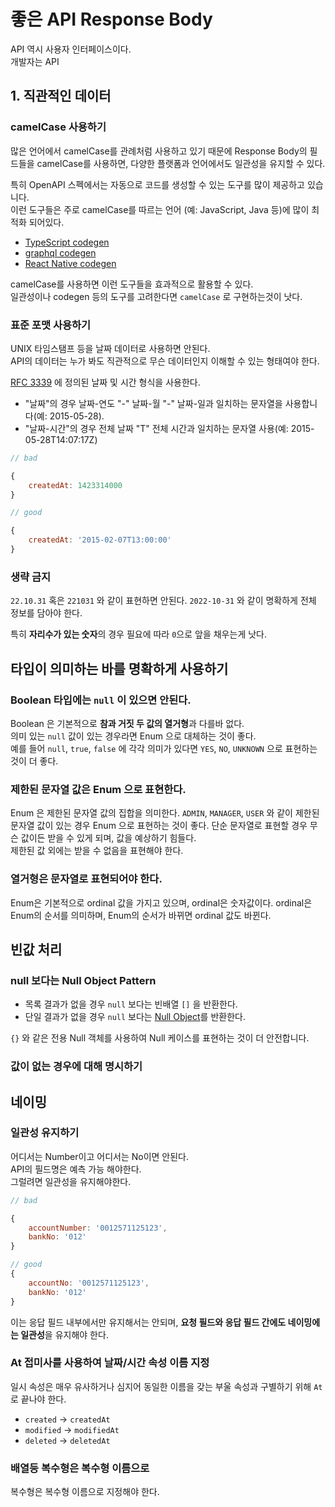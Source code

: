 # 좋은 API Response Body 


API 역시 사용자 인터페이스이다.  
개발자는 API 

## 1. 직관적인 데이터 

### camelCase 사용하기

많은 언어에서 camelCase를 관례처럼 사용하고 있기 때문에 Response Body의 필드들을 camelCase를 사용하면, 다양한 플랫폼과 언어에서도 일관성을 유지할 수 있다.  
  
특히 OpenAPI 스펙에서는 자동으로 코드를 생성할 수 있는 도구를 많이 제공하고 있습니다.  
이런 도구들은 주로 camelCase를 따르는 언어 (예: JavaScript, Java 등)에 많이 최적화 되어있다. 

- [TypeScript codegen](https://www.npmjs.com/package/openapi-typescript)
- [graphql codegen](https://the-guild.dev/graphql/codegen)
- [React Native codegen](https://reactnative.dev/docs/next/the-new-architecture/pillars-codegen)

camelCase를 사용하면 이런 도구들을 효과적으로 활용할 수 있다.  
일관성이나 codegen 등의 도구를 고려한다면 `camelCase` 로 구현하는것이 낫다.

### 표준 포맷 사용하기

UNIX 타임스탬프 등을 날짜 데이터로 사용하면 안된다.  
API의 데이터는 누가 봐도 직관적으로 무슨 데이터인지 이해할 수 있는 형태여야 한다.  

[RFC 3339](https://tools.ietf.org/html/rfc3339#section-5.6) 에 정의된 날짜 및 시간 형식을 사용한다.

- "날짜"의 경우 날짜-연도 "-" 날짜-월 "-" 날짜-일과 일치하는 문자열을 사용합니다(예: 2015-05-28).
- "날짜-시간"의 경우 전체 날짜 "T" 전체 시간과 일치하는 문자열 사용(예: 2015-05-28T14:07:17Z)

```js
// bad

{
    createdAt: 1423314000
}

// good

{
    createdAt: '2015-02-07T13:00:00'
}
```

### 생략 금지

`22.10.31` 혹은 `221031` 와 같이 표현하면 안된다.
`2022-10-31` 와 같이 명확하게 전체 정보를 담아야 한다.  

특히 **자리수가 있는 숫자**의 경우 필요에 따라 `0`으로 앞을 채우는게 낫다.




## 타입이 의미하는 바를 명확하게 사용하기

### Boolean 타입에는 `null` 이 있으면 안된다.

Boolean 은 기본적으로 **참과 거짓 두 값의 열거형**과 다를바 없다.  
의미 있는 `null` 값이 있는 경우라면 Enum 으로 대체하는 것이 좋다.  
예를 들어 `null`, `true`, `false` 에 각각 의미가 있다면 `YES`, `NO`,  `UNKNOWN` 으로 표현하는 것이 더 좋다.

### 제한된 문자열 값은 Enum 으로 표현한다.

Enum 은 제한된 문자열 값의 집합을 의미한다.
`ADMIN`, `MANAGER`, `USER` 와 같이 제한된 문자열 값이 있는 경우 Enum 으로 표현하는 것이 좋다.
단순 문자열로 표현할 경우 무슨 값이든 받을 수 있게 되며, 값을 예상하기 힘들다.  
제한된 값 외에는 받을 수 없음을 표현해야 한다.

### 열거형은 문자열로 표현되어야 한다.

Enum은 기본적으로 ordinal 값을 가지고 있으며, ordinal은 숫자값이다.
ordinal은 Enum의 순서를 의미하며, Enum의 순서가 바뀌면 ordinal 값도 바뀐다.

## 빈값 처리

### null 보다는 Null Object Pattern


- 목록 결과가 없을 경우 `null` 보다는 빈배열 `[]` 을 반환한다.
- 단일 결과가 없을 경우 `null` 보다는 [Null Object](https://en.wikipedia.org/wiki/Null_object_pattern)를 반환한다.

`{}` 와 같은 전용 Null 객체를 사용하여 Null 케이스를 표현하는 것이 더 안전합니다.

### 값이 없는 경우에 대해 명시하기

## 네이밍

### 일관성 유지하기

어디서는 Number이고 어디서는 No이면 안된다.  
API의 필드명은 예측 가능 해야한다.  
그럴려면 일관성을 유지해야한다.

```js
// bad

{
    accountNumber: '0012571125123',
    bankNo: '012'
}

// good
{
    accountNo: '0012571125123',
    bankNo: '012'
}
```

이는 응답 필드 내부에서만 유지해서는 안되며, **요청 필드와 응답 필드 간에도 네이밍에는 일관성**을 유지해야 한다.

### At 접미사를 사용하여 날짜/시간 속성 이름 지정

일시 속성은 매우 유사하거나 심지어 동일한 이름을 갖는 부울 속성과 구별하기 위해 `At` 로 끝나야 한다.

- `created` -> `createdAt`
- `modified` -> `modifiedAt`
- `deleted` -> `deletedAt`

### 배열등 복수형은 복수형 이름으로

복수형은 복수형 이름으로 지정해야 한다.
